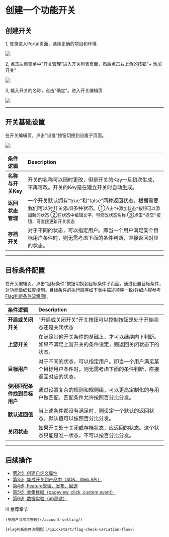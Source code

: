 # 创建一个功能开关

## 创建开关

1, 登录进入Portal页面，选择正确的项目和环境

![](/quickstart/img/1-0选择环境.png)

2, 点击左侧菜单中"开关管理"进入开关列表页面，然后点击右上角的按钮"+ 添加开关"

![](/quickstart/img/1-1创建开关.png)

3, 输入开关的名称，点击"确定"。进入开关编辑页

![](/quickstart/img/1-2开关编辑初始页面.png)

-------

## 开关基础设置

在开关编辑页，点击"设置"按钮切换到设置子页面。

![](/quickstart/img/1-3设置tab.png)

| 条件逻辑           | Description                          |
| :---------------- | :----------------------------------- |
| **名称与开关Key**       | 开关的名称可以随时更改，但是开关的Key一旦初次生成，不再可改。开关的Key是在建立开关时自动生成。  |
| **返回状态管理**             | 一个开关默认拥有"true"和"false"两种返回状态，根据需要我们可以对开关添加多种状态。①`点击"+添加状态"按钮可以添加新的状态` ②`在状态中编辑文字，可修改状态名称` ③`点击"提交"按钮，可直接更新开关状态` |
| **存档开关**            | 对于不同的状态，可以指定用户。即当一个用户满足某个目标用户条件时，则无需考虑下面的条件判断，直接返回对应的状态。 |

-------

## 目标条件配置

在开关编辑页，点击"目标条件"按钮切换到目标条件子页面。通过设置目标条件，对功能做细粒度控制。目标条件的执行顺序如下表中描述顺序一致(详细内容参考[Flag判断条件流程图](/quickstart/flag-check-variation-flow/))。

| 条件逻辑           | Description                          |
| :---------------- | :----------------------------------- |
| **开启或关闭开关**       | "开启或关闭开关"开关按钮可以控制按钮是处于开始状态还是关闭状态  |
| **上游开关**             | 在满足其他开关条件的基础上，才可以继续向下判断。如果不满足上游开关的条件设定，则返回关闭状态下的状态。 |
| **目标用户**            | 对于不同的状态，可以指定用户。即当一个用户满足某个目标用户条件时，则无需考虑下面的条件判断，直接返回对应的状态。 |
| **使用匹配条件找到目标用户**     | 通过设置复杂的规则和规则组，可以更高定制化的与用户做匹配。匹配条件允许按照百分比分发。 |
| **默认返回值**            | 当上述条件都没有满足时，则设定一个默认的返回状态。默认值可以按照百分比分发。 |
| **关闭状态**            | 如果开关处于关闭或存档状态，应返回的状态。这个状态只能是唯一状态，不可以按百分比分发。 |



-------

## 后续操作

- [第2步, 创建自定义属性](/quickstart/add-attribute/)
- [第3步, 集成开关到产品中（SDK、Web API）](/quickstart/sdk-integration/)
- [第4步, Feature管理、发布、回退](/quickstart/release-rollback/)
- [第5步, 收集数据（pageview, click, custom event）](/quickstart/send-event/)
- [第6步, 数据实验（ab测试）](/quickstart/abtest/)

!!! 推荐章节

    [多租户与项目管理](/account-setting/)

    [Flag判断条件流程图](/quickstart/flag-check-variation-flow/)
    
